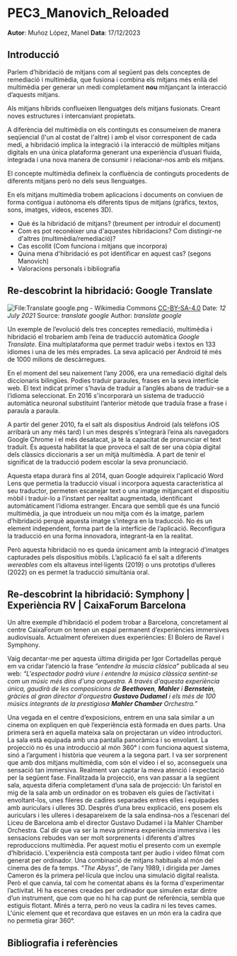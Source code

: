 # PEC3_Manovich_Reloaded

**Autor**: Muñoz López, Manel
**Data**: 17/12/2023

## Introducció
Parlem d’hibridació de mitjans com al següent pas dels conceptes de remediació i multimèdia, que fusiona i combina els mitjans més enllà del multimèdia per generar un medi completament **nou** mitjançant la interacció d’aquests mitjans.

Als mitjans híbrids conflueixen llenguatges dels mitjans fusionats. Creant noves estructures i intercanviant propietats.  
  
A diferència del multimèdia on els continguts es consumeixen de manera seqüencial (l'un al costat de l'altre) i amb el visor corresponent de cada medi, a hibridació implica la integració i la interacció de múltiples mitjans digitals en una única plataforma generant una experiència d’usuari fluida, integrada i una nova manera de consumir i relacionar-nos amb els mitjans.
 

El concepte multimèdia defineix la confluència de continguts procedents de diferents mitjans però no dels seus llenguatges.

En els mitjans multimèdia trobem aplicacions i documents on conviuen de forma contigua i autònoma els diferents tipus de mitjans (gràfics, textos, sons, imatges, vídeos, escenes 3D).
-   Què és la hibridació de mitjans? (breument per introduir el document)
-   Com es pot reconèixer una d'aquestes hibridacions? Com distingir-ne d'altres (multimèdia/remediació)?
-   Cas escollit (Com funciona i mitjans que incorpora)
-   Quina mena d'hibridació es pot identificar en aquest cas? (segons Manovich)
-   Valoracions personals i bibliografia

##  Re-descobrint la hibridació: Google Translate

![File:Translate google.png - Wikimedia Commons](https://upload.wikimedia.org/wikipedia/commons/c/c4/Translate_google.png)
[CC-BY-SA-4.0](https://commons.wikimedia.org/wiki/Category:CC-BY-SA-4.0 "Category:CC-BY-SA-4.0")
Date: *12 July 2021*
Source: *translate google*
Author: *translate google*

Un exemple de l’evolució dels tres conceptes remediació, multimèdia i hibridació el trobaríem amb l’eina de traducció automàtica *Google Translate*. Eina multiplataforma que permet traduir webs i textos en 133 idiomes i una de les més emprades. La seva aplicació per Android té més de 1000 milions de descàrregues.  
  
En el moment del seu naixement l’any 2006, era una remediació digital dels diccionaris bilingües. Podies traduir paraules, frases en la seva interfície web. El text indicat primer s'havia de traduir a l’anglès abans de traduir-se a l’idioma seleccionat. En 2016 s'incorporarà un sistema de traducció automàtica neuronal substituint l’anterior mètode que traduïa frase a frase i paraula a paraula.
  
A partir del gener 2010, fa el salt als dispositius Android (als telèfons iOS arribarà un any més tard) I un mes després s’integrarà l’eina als navegadors Google Chrome i el més desatacat, ja té la capacitat de pronunciar el text traduït. És aquesta habilitat la que provoca el salt de ser una còpia digital dels clàssics diccionaris a ser un mitjà multimèdia. A part de tenir el significat de la traducció podem escolar la seva pronunciació.

 Aquesta etapa durarà fins al 2014, quan Google adquireix l'aplicació Word Lens que permetia la traducció visual i incorpora aquesta característica al seu traductor, permeten escanejar text o una imatge mitjançant el dispositiu mòbil i traduir-lo a l’instant per realitat augmentada, identificant automàticament l’idioma estranger. Encara que sembli que és una funció multimèdia, ja que introdueix un nou mitja com és la imatge, parlem d’hibridació perquè aquesta imatge s’integra en la traducció. No és un element independent, forma part de la interfície de l’aplicació. Reconfigura la traducció en una forma innovadora, integrant-la en la realitat.  
  

Però aquesta hibridació no es queda únicament amb la integració d’imatges capturades pels dispositius mòbils. L’aplicació fa el salt a diferents *wereables* com els altaveus intel·ligents (2019) o uns prototips d’ulleres (2022) on es permet la traducció simultània oral.

##  Re-descobrint la hibridació: Symphony | Experiència RV | CaixaForum Barcelona
Un altre exemple d’hibridació el podem trobar a Barcelona, concretament al centre CaixaForum on tenen un espai permanent d’experiències immersives audiovisuals. Actualment ofereixen dues experiències: El Bolero de Ravel i Symphony.


Vaig decantar-me per aquesta última dirigida per Igor Cortadellas  perquè em va cridar l’atenció la frase *”entendre la múscia clásica”* publicada al seu web: *“L'espectador podrà viure i entendre la música clàssica sentint-se com un músic més dins d'una orquestra. A través d'aquesta experiència única, gaudirà de les composicions de **Beethoven**, **Mahler** i **Bernstein**, gràcies al gran director d'orquestra **Gustavo Dudamel** i els més de 100 músics integrants de la prestigiosa **Mahler Chamber** Orchestra.”*

Una vegada en el centre d’exposicions, entrem en una sala similar a un cinema on expliquen en què l’experiència està formada en dues parts. Una primera serà en aquella mateixa sala on projectaran un vídeo introductori. La sala està equipada amb una pantalla panoràmica i so envolant. 
La projecció no és una introducció al món 360° i com funciona aquest sistema, sinó a l’argument i història que veurem a la segona part. I va ser sorprenent que amb dos mitjans multimèdia, com són el vídeo i el so, aconsegueix una sensació tan immersiva. Realment van captar la meva atenció i expectació per la següent fase.
Finalitzada la projecció, ens van passar a la següent sala, aquesta diferia completament d’una sala de projecció: Un faristol en mig de la sala amb un ordinador on es trobaven els  guies de l’activitat i envoltant-los, unes fileres de cadires separades entres elles i equipades amb auriculars i ulleres 3D. Després d’una breu explicació, ens posem els auriculars i les ulleres i desapareixem de la sala endinsa-nos a l’escenari del Liceu de Barcelona amb el director Gustavo Dudamel i la Mahler Chamber Orchestra.
Cal dir que va ser la meva primera experiència immersiva i les sensacions rebudes van ser molt sorprenents i diferents d'altres reproduccions multimèdia. Per aquest motiu el presento com un exemple d’hibridació. 
L'experiència està composta tant per àudio i vídeo filmat com generat per ordinador. Una combinació de mitjans habituals al món del cinema des de fa temps. *“The Abyss”*, de l’any 1989, i dirigida per James Cameron és la primera pel·lícula que inclou una simulació digital realista. Però el que canvia, tal com he comentat abans és la forma d'experimentar l’activitat. Hi ha escenes creades per ordinador que simulen estar dintre d’un instrument, que com que no hi ha cap punt de referència, sembla que estiguis flotant. Mirés a terra, però no veus la cadira ni les teves cames. L'únic element que et recordava que estaves en un món era la cadira que no permetia girar 360°. 

## Bibliografia i referències
